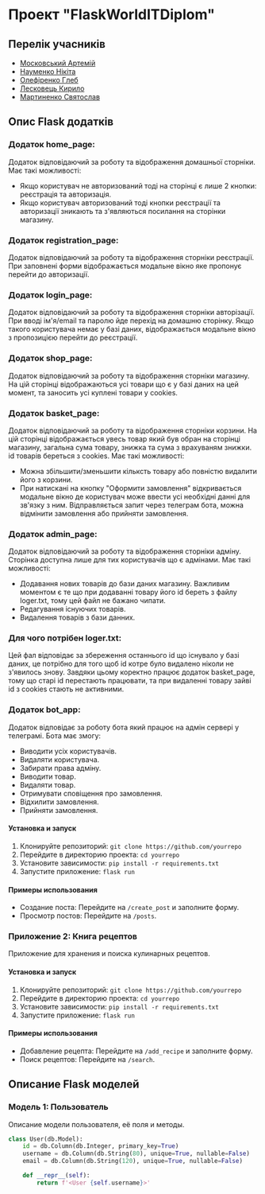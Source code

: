 # Проект "FlaskWorldITDiplom"

## Перелік учасників

- [Московський Артемій]()
- [Науменко Нікіта]()
- [Олефіренко Глеб]()
- [Лесковець Кирило]()
- [Мартиненко Святослав]()

## Опис Flask додатків

### Додаток home_page: 
Додаток відповідаючий за роботу та відображення домашньої сторніки.
Має такі можливості:
 - Якщо користувач не авторизований тоді на сторінці є лише 2 кнопки: реєстрація та авторизація.
 - Якщо користувач авторизований тоді кнопки реєстрації та авторизації зникають та з'являються посилання на сторінки магазину.

### Додаток registration_page: 
Додаток відповідаючий за роботу та відображення сторніки реєстрації. При заповнені форми відображається модальне вікно яке пропонує перейти до авторизації.

### Додаток login_page: 
Додаток відповідаючий за роботу та відображення сторніки авторізації. При вводі ім'я/email та паролю йде перехід на домашню сторінку. Якщо такого користувача немає у базі даних, відображається модальне вікно з пропозицією перейти до реєстрації.

### Додаток shop_page: 
Додаток відповідаючий за роботу та відображення сторніки магазину. На цій сторінці відображаються усі товари що є у базі даних на цей момент, та заносить усі куплені товари у cookies.

### Додаток basket_page: 
Додаток відповідаючий за роботу та відображення сторніки корзини. На цій сторінці відображається увесь товар який був обран на сторінці магазину, загальна сума товару, знижка та сума з врахуваням знижки. id товарів береться з cookies.
Має такі можливості:
- Можна збільшити/зменьшити кільксть товару або повністю видалити його з корзини.
- При натискані на кнопку "Оформити замовлення" відкривається модальне вікно де користувач може ввести усі необхідні данні для зв'язку з ним. Відправляється запит через телеграм бота, можна відмінити замовлення або прийняти замовлення.

### Додаток admin_page: 
Додаток відповідаючий за роботу та відображення сторніки адміну. Сторінка доступна лише для тих користувачів що є адмінами.
Має такі можливості:
- Додавання нових товарів до бази даних магазину. Важливим моментом є те що при додаванні товару його id береть з файлу loger.txt, тому цей файл не бажано чипати.
- Редагування існуючих товарів.
- Видалення товарів з бази данних.

### Для чого потрібен loger.txt:
Цей фал відповідає за збереження останнього id що існувало у базі даних, це потрібно для того щоб id котре було видалено ніколи не з'явилось знову. Завдяки цьому коректно працює додаток basket_page, тому що старі id перестають працювати, та при видаленні товару зайві id з cookies стають не активними.

### Додаток bot_app:
Додаток відповідає за роботу бота який працює на адмін сервері у телеграмі. Бота має змогу:
- Виводити усіх користувачів.
- Видаляти користувача.
- Забирати права адміну.
- Виводити товар.
- Видаляти товар.
- Отримувати сповіщення про замовлення.
- Відхилити замовлення.
- Прийняти замовлення.

#### Установка и запуск
1. Клонируйте репозиторий: `git clone https://github.com/yourrepo`
2. Перейдите в директорию проекта: `cd yourrepo`
3. Установите зависимости: `pip install -r requirements.txt`
4. Запустите приложение: `flask run`

#### Примеры использования
- Создание поста: Перейдите на `/create_post` и заполните форму.
- Просмотр постов: Перейдите на `/posts`.

### Приложение 2: Книга рецептов
Приложение для хранения и поиска кулинарных рецептов.

#### Установка и запуск
1. Клонируйте репозиторий: `git clone https://github.com/yourrepo`
2. Перейдите в директорию проекта: `cd yourrepo`
3. Установите зависимости: `pip install -r requirements.txt`
4. Запустите приложение: `flask run`

#### Примеры использования
- Добавление рецепта: Перейдите на `/add_recipe` и заполните форму.
- Поиск рецептов: Перейдите на `/search`.

## Описание Flask моделей

### Модель 1: Пользователь
Описание модели пользователя, её поля и методы.

```python
class User(db.Model):
    id = db.Column(db.Integer, primary_key=True)
    username = db.Column(db.String(80), unique=True, nullable=False)
    email = db.Column(db.String(120), unique=True, nullable=False)

    def __repr__(self):
        return f'<User {self.username}>'
